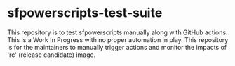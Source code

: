 # sfpowerscripts-test-suite

This repository is to test sfpowerscripts manually along with GitHub actions. This is a Work In Progress with no proper automation in play. This repository is for the maintainers to manually trigger actions and monitor the impacts of 'rc' (release candidate) image.

